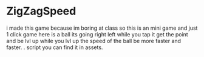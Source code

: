 # ZigZagSpeed
i made this game because im boring at class so this is an mini game and just 1 click game
here is a ball its going right left while you tap it get the point and be lvl up while you lvl up the speed of the ball be more faster and faster.
.
script you can find it in assets.
